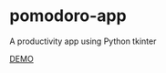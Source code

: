 # pomodoro-app
A productivity app using Python tkinter

[DEMO](https://user-images.githubusercontent.com/85200468/185761400-54ac930b-81b5-4d94-a526-1668ecf6ed1d.mp4)
